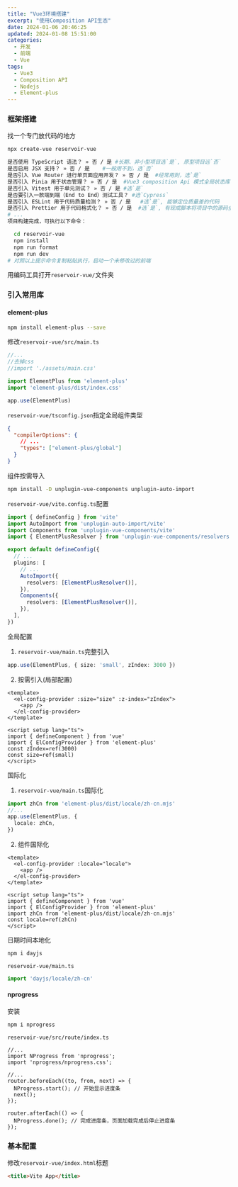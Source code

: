 ```yaml
---
title: "Vue3环境搭建"
excerpt: "使用Composition API生态"
date: 2024-01-06 20:46:25
updated: 2024-01-08 15:51:00
categories:
  - 开发
  - 前端
  - Vue
tags:
  - Vue3
  - Composition API
  - Nodejs
  - Element-plus
---
```



### 框架搭建
找一个专门放代码的地方

``` bash
npx create-vue reservoir-vue
```

```bash
是否使用 TypeScript 语法？ » 否 / 是 #长期、非小型项目选`是`, 原型项目远`否`
是否启用 JSX 支持？ » 否 / 是    #一般用不到，选`否`
是否引入 Vue Router 进行单页面应用开发？ » 否 / 是  #经常用到，选`是`
是否引入 Pinia 用于状态管理？ » 否 / 是  #Vue3 composition Api 模式全局状态库，composition Api方式开发选`是`，反之`否`
是否引入 Vitest 用于单元测试？ » 否 / 是 #选`是`
是否要引入一款端到端（End to End）测试工具？ #选`Cypress`
是否引入 ESLint 用于代码质量检测？ » 否 / 是   #选`是`, 能够定位质量差的代码
是否引入 Prettier 用于代码格式化？ » 否 / 是  #选`是`, 有现成脚本将项目中的源码全部格式化，写代码无需考虑美观性
# ...
项目构建完成，可执行以下命令：

  cd reservoir-vue
  npm install
  npm run format
  npm run dev
# 对照以上提示命令复制粘贴执行，启动一个未修改过的前端
```
用编码工具打开`reservoir-vue/`文件夹
### 引入常用库

#### element-plus

```bash
npm install element-plus --save
```

修改`reservoir-vue/src/main.ts`
```ts
//...
//去掉css
//import './assets/main.css'

import ElementPlus from 'element-plus'
import 'element-plus/dist/index.css'

app.use(ElementPlus)
```
`reservoir-vue/tsconfig.json`指定全局组件类型
```json
{
  "compilerOptions": {
    // ...
    "types": ["element-plus/global"]
  }
}
```
组件按需导入
```bash
npm install -D unplugin-vue-components unplugin-auto-import
```
`reservoir-vue/vite.config.ts`配置
```ts
import { defineConfig } from 'vite'
import AutoImport from 'unplugin-auto-import/vite'
import Components from 'unplugin-vue-components/vite'
import { ElementPlusResolver } from 'unplugin-vue-components/resolvers'

export default defineConfig({
  // ...
  plugins: [
    // ...
    AutoImport({
      resolvers: [ElementPlusResolver()],
    }),
    Components({
      resolvers: [ElementPlusResolver()],
    }),
  ],
})
```
全局配置
1. `reservoir-vue/main.ts`完整引入
```ts
app.use(ElementPlus, { size: 'small', zIndex: 3000 })
```
2. 按需引入(局部配置)
```vue
<template>
  <el-config-provider :size="size" :z-index="zIndex">
    <app />
  </el-config-provider>
</template>

<script setup lang="ts">
import { defineComponent } from 'vue'
import { ElConfigProvider } from 'element-plus'
const zIndex=ref(3000)
const size=ref(small)
</script>
```
国际化
1. `reservoir-vue/main.ts`国际化
```ts
import zhCn from 'element-plus/dist/locale/zh-cn.mjs'
//...
app.use(ElementPlus, {
  locale: zhCn,
})
```
2. 组件国际化
```vue
<template>
  <el-config-provider :locale="locale">
    <app />
  </el-config-provider>
</template>

<script setup lang="ts">
import { defineComponent } from 'vue'
import { ElConfigProvider } from 'element-plus'
import zhCn from 'element-plus/dist/locale/zh-cn.mjs'
const locale=ref(zhCn)
</script>
```
日期时间本地化
```bash
npm i dayjs
```
`reservoir-vue/main.ts`
```ts
import 'dayjs/locale/zh-cn'
```
#### nprogress
安装
```bash
npm i nprogress
```
`reservoir-vue/src/route/index.ts`
```
//...
import NProgress from 'nprogress';
import 'nprogress/nprogress.css';

//...
router.beforeEach((to, from, next) => {
  NProgress.start(); // 开始显示进度条
  next();
});

router.afterEach(() => {
  NProgress.done(); // 完成进度条，页面加载完成后停止进度条
});
```
### 基本配置
修改`reservoir-vue/index.html`标题
```html
<title>Vite App</title>
```
